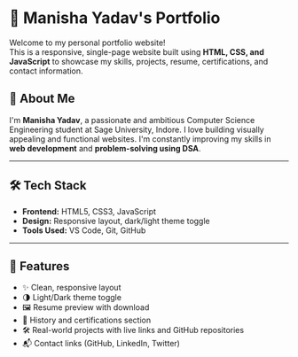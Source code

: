 # 💼 Manisha Yadav's Portfolio

Welcome to my personal portfolio website!  
This is a responsive, single-page website built using **HTML, CSS, and JavaScript** to showcase my skills, projects, resume, certifications, and contact information.

## 🌟 About Me

I'm **Manisha Yadav**, a passionate and ambitious Computer Science Engineering student at Sage University, Indore. I love building visually appealing and functional websites. I'm constantly improving my skills in **web development** and **problem-solving using DSA**.

---

## 🛠️ Tech Stack

- **Frontend:** HTML5, CSS3, JavaScript
- **Design:** Responsive layout, dark/light theme toggle
- **Tools Used:** VS Code, Git, GitHub

---

## 🚀 Features

- ✨ Clean, responsive layout
- 🌗 Light/Dark theme toggle
- 🖼️ Resume preview with download
- 📁 History and certifications section
- 🛠️ Real-world projects with live links and GitHub repositories
- 📬 Contact links (GitHub, LinkedIn, Twitter)

